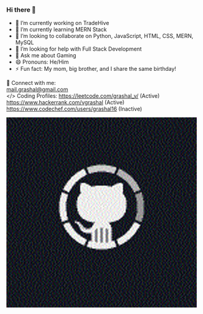 ### Hi there 👋

- 🔭 I’m currently working on TradeHive
- 🌱 I’m currently learning MERN Stack
- 👯 I’m looking to collaborate on Python, JavaScript, HTML, CSS, MERN, MySQL
- 🤔 I’m looking for help with Full Stack Development
- 💬 Ask me about Gaming
- 😄 Pronouns: He/Him
- ⚡ Fun fact: My mom, big brother, and I share the same birthday!

🔗 Connect with me:<br/>
mail.grashal@gmail.com
<br/>
</> Coding Profiles:
https://leetcode.com/grashal_v/ (Active) <br/>
https://www.hackerrank.com/vgrashal (Active) <br/>
https://www.codechef.com/users/grashal16 (Inactive) <br/>

![](https://github.com/vgrashal16/vgrashal16/blob/main/github-cat.gif)
